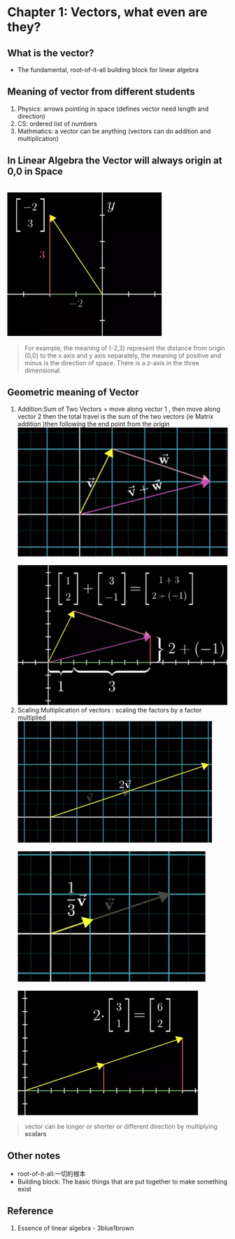 # Chapter 1: Vectors, what even are they?
## What is the vector?
* The fundamental, root-of-it-all building block for linear algebra
## Meaning of vector from different students
1. Physics: arrows pointing in space (defines vector need length and direction)
2. CS: ordered list of numbers
3. Mathmatics: a vector can be anything  (vectors can do addition and multiplication)
## In Linear Algebra the Vector will always origin at 0,0 in Space
<br>![image](https://github.com/yhlien1221/Linear-algebra/blob/main/3Blue1Brown/pic/1_1.png)<br/>
> For example, the meaning of  (-2,3) represent the distance from origin (0,0) to the x axis and y axis separately, the meaning of positive and minus is the direction of space. There is a z-axis in the three dimensional.
## Geometric meaning of Vector
1. Addition:Sum of Two Vectors = move along vector 1 , then move along vector 2 then the total travel is the sum of the two vectors (ie Matrix addition )then following the end point from the origin
<br>![image](https://github.com/yhlien1221/Linear-algebra/blob/main/3Blue1Brown/pic/1_2.png)<br/>
<br>![image](https://github.com/yhlien1221/Linear-algebra/blob/main/3Blue1Brown/pic/1_3.png)<br/>
2. Scaling:Multiplication of vectors : scaling the factors by a factor multiplied
<br>![image](https://github.com/yhlien1221/Linear-algebra/blob/main/3Blue1Brown/pic/1_4.png)<br/>
<br>![image](https://github.com/yhlien1221/Linear-algebra/blob/main/3Blue1Brown/pic/1_5.png)<br/>
<br>![image](https://github.com/yhlien1221/Linear-algebra/blob/main/3Blue1Brown/pic/1_6.png)<br/>
> vector can be longer or shorter or different direction by multiplying __scalars__
## Other notes
* root-of-it-all:一切的根本
* Building block: The basic things that are put together to make something exist
## Reference
1. Essence of linear algebra - 3blue1brown
 



